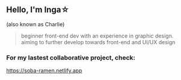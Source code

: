 ## Hello, I'm Inga☆
(also known as Charlie)

> beginner front-end dev with an experience in graphic design.  
> aiming to further develop towards front-end and UI/UX design

### For my lastest collaborative project, check:
https://soba-ramen.netlify.app


<!-- 
- 🔭 I’m currently working on ...
- 🌱 I’m currently learning ...
- 👯 I’m looking to collaborate on ...
- 🤔 I’m looking for help with ...
- 💬 Ask me about ...
- 📫 How to reach me: ...
- 😄 Pronouns: ...
- ⚡ Fun fact: ...
-->
